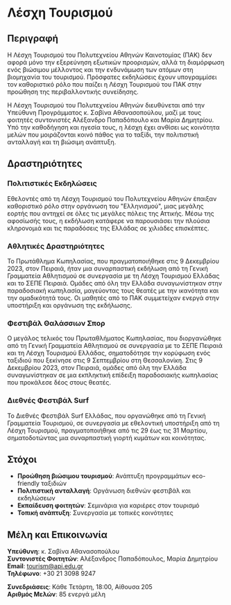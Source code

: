 # Λέσχη Τουρισμού

## Περιγραφή

Η Λέσχη Τουρισμού του Πολυτεχνείου Αθηνών Καινοτομίας (ΠΑΚ) δεν αφορά μόνο την εξερεύνηση εξωτικών προορισμών, αλλά τη διαμόρφωση ενός βιώσιμου μέλλοντος και την ενδυνάμωση των ατόμων στη βιομηχανία του τουρισμού. Πρόσφατες εκδηλώσεις έχουν υπογραμμίσει τον καθοριστικό ρόλο που παίζει η Λέσχη Τουρισμού του ΠΑΚ στην προώθηση της περιβαλλοντικής συνείδησης.

Η Λέσχη Τουρισμού του Πολυτεχνείου Αθηνών διευθύνεται από την Υπεύθυνη Προγράμματος κ. Σαβίνα Αθανασοπούλου, μαζί με τους φοιτητές συντονιστές Αλέξανδρο Παπαδόπουλο και Μαρία Δημητρίου. Υπό την καθοδήγηση και ηγεσία τους, η λέσχη έχει ανθίσει ως κοινότητα μελών που μοιράζονται κοινό πάθος για το ταξίδι, την πολιτιστική ανταλλαγή και τη βιώσιμη ανάπτυξη.

## Δραστηριότητες

### Πολιτιστικές Εκδηλώσεις
Εθελοντές από τη Λέσχη Τουρισμού του Πολυτεχνείου Αθηνών έπαιξαν καθοριστικό ρόλο στην οργάνωση του "Ελληνισμού", μιας μεγάλης εορτής που αντηχεί σε όλες τις μεγάλες πόλεις της Αττικής. Μέσω της αφοσίωσής τους, η εκδήλωση κατάφερε να παρουσιάσει την πλούσια κληρονομιά και τις παραδόσεις της Ελλάδας σε χιλιάδες επισκέπτες.

### Αθλητικές Δραστηριότητες
Το Πρωτάθλημα Κωπηλασίας, που πραγματοποιήθηκε στις 9 Δεκεμβρίου 2023, στον Πειραιά, ήταν μια συναρπαστική εκδήλωση από τη Γενική Γραμματεία Αθλητισμού σε συνεργασία με τη Λέσχη Τουρισμού Ελλάδας και το ΣΕΠΕ Πειραιά. Ομάδες από όλη την Ελλάδα συναγωνίστηκαν στην παραδοσιακή κωπηλασία, μαγεύοντας τους θεατές με την ικανότητα και την ομαδικότητά τους. Οι μαθητές από το ΠΑΚ συμμετείχαν ενεργά στην υποστήριξη και οργάνωση της εκδήλωσης.

### Φεστιβάλ Θαλάσσιων Σπορ
Ο μεγάλος τελικός του Πρωταθλήματος Κωπηλασίας, που διοργανώθηκε από τη Γενική Γραμματεία Αθλητισμού σε συνεργασία με το ΣΕΠΕ Πειραιά και τη Λέσχη Τουρισμού Ελλάδας, σηματοδότησε την κορύφωση ενός ταξιδιού που ξεκίνησε στις 9 Σεπτεμβρίου στη Θεσσαλονίκη. Στις 9 Δεκεμβρίου 2023, στον Πειραιά, ομάδες από όλη την Ελλάδα συναγωνίστηκαν σε μια εκπληκτική επίδειξη παραδοσιακής κωπηλασίας που προκάλεσε δέος στους θεατές.

### Διεθνές Φεστιβάλ Surf
Το Διεθνές Φεστιβάλ Surf Ελλάδας, που οργανώθηκε από τη Γενική Γραμματεία Τουρισμού, σε συνεργασία με εθελοντική υποστήριξη από τη Λέσχη Τουρισμού, πραγματοποιήθηκε από τις 29 έως τις 31 Μαρτίου, σηματοδοτώντας μια συναρπαστική γιορτή κυμάτων και κοινότητας.

## Στόχοι

- **Προώθηση βιώσιμου τουρισμού**: Ανάπτυξη προγραμμάτων eco-friendly ταξιδιών
- **Πολιτιστική ανταλλαγή**: Οργάνωση διεθνών φεστιβάλ και εκδηλώσεων
- **Εκπαίδευση φοιτητών**: Σεμινάρια για καριέρες στον τουρισμό
- **Τοπική ανάπτυξη**: Συνεργασία με τοπικές κοινότητες

## Μέλη και Επικοινωνία

**Υπεύθυνη**: κ. Σαβίνα Αθανασοπούλου  
**Συντονιστές Φοιτητών**: Αλέξανδρος Παπαδόπουλος, Μαρία Δημητρίου  
**Email**: tourism@api.edu.gr  
**Τηλέφωνο**: +30 21 3098 9247  

**Συνεδριάσεις**: Κάθε Τετάρτη, 18:00, Αίθουσα 205  
**Αριθμός Μελών**: 85 ενεργά μέλη
